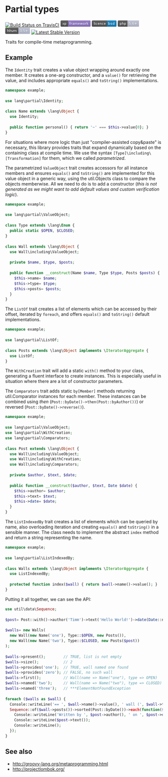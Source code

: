 Partial types
=============

[![Build Status on TravisCI](https://secure.travis-ci.org/xp-forge/kinds.svg)](http://travis-ci.org/xp-forge/kinds)
[![XP Framework Module](https://raw.githubusercontent.com/xp-framework/web/master/static/xp-framework-badge.png)](https://github.com/xp-framework/core)
[![BSD Licence](https://raw.githubusercontent.com/xp-framework/web/master/static/licence-bsd.png)](https://github.com/xp-framework/core/blob/master/LICENCE.md)
[![Required PHP 5.6+](https://raw.githubusercontent.com/xp-framework/web/master/static/php-5_6plus.png)](http://php.net/)
[![Required HHVM 3.5+](https://raw.githubusercontent.com/xp-framework/web/master/static/hhvm-3_5plus.png)](http://hhvm.com/)
[![Latest Stable Version](https://poser.pugx.org/xp-forge/kinds/version.png)](https://packagist.org/packages/xp-forge/kinds)

Traits for compile-time metaprogramming.

Example
-------
The `Identity` trait creates a value object wrapping around exactly one member. It creates a one-arg constructor, and a `value()` for retrieving the value, and includes appropriate `equals()` and `toString()` implementations. 

```php
namespace example;

use lang\partial\Identity;

class Name extends \lang\Object {
  use Identity;

  public function personal() { return '~' === $this->value{0}; }
}
```

For situations where more logic than just "compiler-assisted copy&paste" is necessary, this library provides traits that expand dynamically based on the containing class at compile time. We use the syntax `[Type]\including\[Transformation]` for them, which we called *parametrized*.

The parametrized `ValueObject` trait creates accessors for all instance members and ensures `equals()` and `toString()` are implemented for this value object in a generic way, using the util.Objects class to compare the objects memberwise. All we need to do is to add a constructor (*this is not generated as we might want to add default values and custom verification logic*).

```php
namespace example;

use lang\partial\ValueObject;

class Type extends \lang\Enum {
  public static $OPEN, $CLOSED;
}

class Wall extends \lang\Object {
  use Wall\including\ValueObject;

  private $name, $type, $posts;

  public function __construct(Name $name, Type $type, Posts $posts) {
    $this->name= $name;
    $this->type= $type;
    $this->posts= $posts;
  }
}
```

The `ListOf` trait creates a list of elements which can be accessed by their offset, iterated by `foreach`, and offers `equals()` and `toString()` default implementations.

```php
namespace example;

use lang\partial\ListOf;

class Posts extends \lang\Object implements \IteratorAggregate {
  use ListOf;
}
```

The `WithCreation` trait will add a static `with()` method to your class, generating a fluent interface to create instances. This is especially useful in situation where there are a lot of constructor parameters.

The `Comparators` trait adds static `by[Member]` methods returning util.Comparator instances for each member. These instances can be combined using *then* (`Post::byDate()->then(Post::byAuthor())`) or reversed (`Post::byDate()->reverse()`).

```php
namespace example;

use lang\partial\ValueObject;
use lang\partial\WithCreation;
use lang\partial\Comparators;

class Post extends \lang\Object {
  use Wall\including\ValueObject;
  use Wall\including\WithCreation;
  use Wall\including\Comparators;

  private $author, $text, $date;

  public function __construct($author, $text, Date $date) {
    $this->author= $author;
    $this->text= $text;
    $this->date= $date;
  }
}
```

The `ListIndexedBy` trait creates a list of elements which can be queried by name, also overloading iteration and creating `equals()` and `toString()` in a sensible manner. The class needs to implement the abstract `index` method and return a string representing the name.

```php
namespace example;

use lang\partial\ListIndexedBy;

class Walls extends \lang\Object implements \IteratorAggregate {
  use ListIndexedBy;

  protected function index($wall) { return $wall->name()->value(); }
}
```

Putting it all together, we can see the API:

```php
use util\data\Sequence;

$post= Post::with()->author('Timm')->text('Hello World!')->date(Date::now())->create();

$walls= new Walls(
  new Wall(new Name('one'), Type::$OPEN, new Posts()),
  new Wall(new Name('two'), Type::$CLOSED, new Posts($post))
);

$walls->present();        // TRUE, list is not empty
$walls->size();           // 2
$walls->provides('one');  // TRUE, wall named one found
$walls->provides('zero'); // FALSE, no such wall
$walls->first();          // Wall(name => Name("one"), type => OPEN)
$walls->named('two');     // Wall(name => Name("two"), type => CLOSED)
$walls->named('three');   // ***ElementNotFoundException

foreach ($walls as $wall) {
  Console::writeLine('== ', $wall->name()->value(), ' wall (', $wall->type(), ') ==');
  Sequence::of($wall->posts())->sorted(Post::byDate())->each(function($post) {
    Console::writeLine('Written by ', $post->author(), ' on ', $post->date());
    Console::writeLine($post->text());
    Console::writeLine();
  });
}
```

See also
--------
* http://groovy-lang.org/metaprogramming.html
* http://projectlombok.org/
